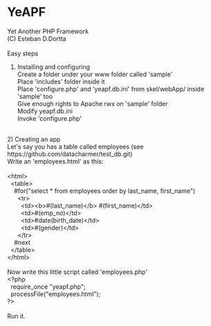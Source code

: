 # YeAPF<br>
Yet Another PHP Framework<br>
(C) Esteban D.Dortta<br>
<br>
Easy steps<br>
1) Installing and configuring<br>
Create a folder under your www folder called 'sample'<br>
Place 'includes' folder inside it<br>
Place 'configure.php' and 'yeapf.db.ini' from skel/webApp/ inside 'sample' too<br>
Give enough rights to Apache rwx on 'sample' folder<br>
Modify yeapf.db.ini<br>
Invoke 'configure.php'<br>
<br>
2) Creating an app<br>
Let's say you has a table called employees (see https://github.com/datacharmer/test_db.git)<br>
Write an 'employees.html' as this:<br>
<br>
&lt;html&gt;<br>
&nbsp;&nbsp;&lt;table&gt;<br>
&nbsp;&nbsp;&nbsp;&nbsp;#for("select * from employees order by last_name, first_name")<br>
&nbsp;&nbsp;&nbsp;&nbsp;&nbsp;&nbsp;&lt;tr&gt;<br>
&nbsp;&nbsp;&nbsp;&nbsp;&nbsp;&nbsp;&nbsp;&nbsp;&lt;td&gt;&lt;b&gt;#(last_name)&lt;/b&gt; #(first_name)&lt;/td&gt;<br>
&nbsp;&nbsp;&nbsp;&nbsp;&nbsp;&nbsp;&nbsp;&nbsp;&lt;td&gt;#(emp_no)&lt;/td&gt;<br>
&nbsp;&nbsp;&nbsp;&nbsp;&nbsp;&nbsp;&nbsp;&nbsp;&lt;td&gt;#date(birth_date)&lt;/td&gt;<br>
&nbsp;&nbsp;&nbsp;&nbsp;&nbsp;&nbsp;&nbsp;&nbsp;&lt;td&gt;#(gender)&lt;/td&gt;<br>
&nbsp;&nbsp;&nbsp;&nbsp;&nbsp;&nbsp;&lt;/tr&gt;<br>
&nbsp;&nbsp;&nbsp;&nbsp;#next<br>
&nbsp;&nbsp;&lt;/table&gt;<br>
&lt;/html&gt;<br>
<br>
Now write this little script called 'employees.php'<br>
&lt;?php<br>
&nbsp;&nbsp;require_once "yeapf.php";<br>
&nbsp;&nbsp;processFile("employees.html");<br>
?&gt;<br>
<br>
Run it.<br>
